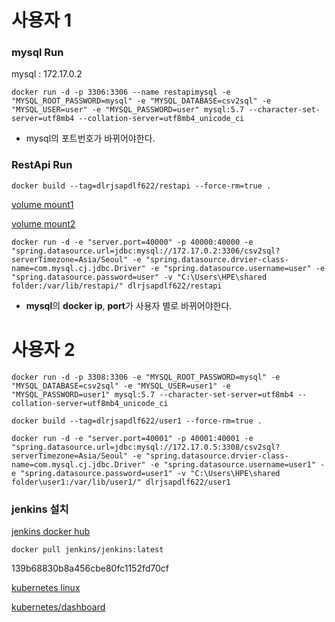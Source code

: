 

# 사용자 1

### mysql Run

mysql : 172.17.0.2

```
docker run -d -p 3306:3306 --name restapimysql -e "MYSQL_ROOT_PASSWORD=mysql" -e "MYSQL_DATABASE=csv2sql" -e "MYSQL_USER=user" -e "MYSQL_PASSWORD=user" mysql:5.7 --character-set-server=utf8mb4 --collation-server=utf8mb4_unicode_ci
```

- mysql의 포트번호가 바뀌어야한다.

### RestApi Run

```
docker build --tag=dlrjsapdlf622/restapi --force-rm=true .
```



[volume mount1](https://jungwoon.github.io/docker/2019/01/13/Docker-3/)

[volume mount2]([https://woonizzooni.tistory.com/entry/Docker-mysql-%EC%84%A4%EC%B9%98-DB%EC%83%9D%EC%84%B1-%ED%85%8C%EC%9D%B4%EB%B8%94%EC%83%9D%EC%84%B1-%EC%98%88%EC%8B%9C](https://woonizzooni.tistory.com/entry/Docker-mysql-설치-DB생성-테이블생성-예시))

```
docker run -d -e "server.port=40000" -p 40000:40000 -e "spring.datasource.url=jdbc:mysql://172.17.0.2:3306/csv2sql?serverTimezone=Asia/Seoul" -e "spring.datasource.drvier-class-name=com.mysql.cj.jdbc.Driver" -e "spring.datasource.username=user" -e "spring.datasource.password=user" -v "C:\Users\HPE\shared folder:/var/lib/restapi/" dlrjsapdlf622/restapi
```

- **mysql**의 **docker ip**, **port**가 사용자 별로 바뀌어야한다.









# 사용자 2

```
docker run -d -p 3308:3306 -e "MYSQL_ROOT_PASSWORD=mysql" -e "MYSQL_DATABASE=csv2sql" -e "MYSQL_USER=user1" -e "MYSQL_PASSWORD=user1" mysql:5.7 --character-set-server=utf8mb4 --collation-server=utf8mb4_unicode_ci
```



```
docker build --tag=dlrjsapdlf622/user1 --force-rm=true .
```



```
docker run -d -e "server.port=40001" -p 40001:40001 -e "spring.datasource.url=jdbc:mysql://172.17.0.5:3308/csv2sql?serverTimezone=Asia/Seoul" -e "spring.datasource.drvier-class-name=com.mysql.cj.jdbc.Driver" -e "spring.datasource.username=user1" -e "spring.datasource.password=user1" -v "C:\Users\HPE\shared folder\user1:/var/lib/user1/" dlrjsapdlf622/user1
```





### jenkins 설치

[jenkins docker hub](https://hub.docker.com/_/jenkins)

```
docker pull jenkins/jenkins:latest
```

139b68830b8a456cbe80fc1152fd70cf





[kubernetes linux](https://waspro.tistory.com/516)

[kubernetes/dashboard](https://github.com/kubernetes/dashboard)

